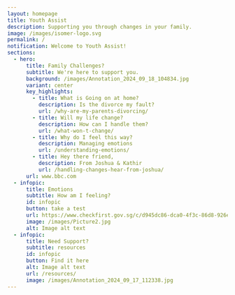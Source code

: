 ```yaml
---
layout: homepage
title: Youth Assist
description: Supporting you through changes in your family.
image: /images/isomer-logo.svg
permalink: /
notification: Welcome to Youth Assist!
sections:
  - hero:
      title: Family Challenges?
      subtitle: We're here to support you.
      background: /images/Annotation_2024_09_18_104834.jpg
      variant: center
      key_highlights:
        - title: What is Going on at home?
          description: Is the divorce my fault?
          url: /why-are-my-parents-divorcing/
        - title: Will my life change?
          description: How can I handle them?
          url: /what-won-t-change/
        - title: Why do I feel this way?
          description: Managing emotions
          url: /understanding-emotions/
        - title: Hey there friend,
          description: From Joshua & Kathir
          url: /handling-changes-hear-from-joshua/
      url: www.bbc.com
  - infopic:
      title: Emotions
      subtitle: How am I feeling?
      id: infopic
      button: take a test
      url: https://www.checkfirst.gov.sg/c/d945dc86-dca0-4f3c-86d8-926ed5780b4d
      image: /images/Picture2.jpg
      alt: Image alt text
  - infopic:
      title: Need Support?
      subtitle: resources
      id: infopic
      button: Find it here
      alt: Image alt text
      url: /resources/
      image: /images/Annotation_2024_09_17_112338.jpg
---
```

